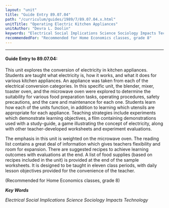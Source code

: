 ```yaml
---
layout: "unit"
title: "Guide Entry 89.07.04"
path: "/curriculum/guides/1989/7/89.07.04.x.html"
unitTitle: "Operating Electric Kitchen Appliances"
unitAuthor: "Devra L. Doolin"
keywords: "Electrical Social Implications Science Sociology Impacts Technology"
recommendedFor: "Recommended for Home Economics classes, grade 8"
---
```

<body>
<hr/>
<h4>
Guide Entry to 89.07.04:
</h4>
This unit explores the conversion of electricity in kitchen appliances. Students are taught what electricity is, how it works, and what it does for various kitchen appliances. An appliance was taken from each of the electrical conversion categories. In this specific unit, the blender, mixer, toaster oven, and the microwave oven were explored to determine the suitability for various food preparation tasks, operating procedures, safety precautions, and the care and maintenance for each one. Students learn how each of the units function, in addition to learning which utensils are appropriate for each appliance. Teaching strategies include experiments which demonstrate learning objectives, a film containing demonstrations used with a study-guide, a game illustrating the concept of electricity, along with other teacher-developed worksheets and experiment evaluations.
<p>
The emphasis in this unit is weighted on the microwave oven. The reading list contains a great deal of information which gives teachers flexibility and room for expansion. There are suggested recipes to achieve learning outcomes with evaluations at the end. A list of food supplies (based on recipes included in the unit) is provided at the end of the sample worksheets. It is designed to be taught in eleven class periods, with daily lesson objectives provided for the convenience of the teacher.
</p>
<p>
(Recommended for Home Economics classes, grade 8)
</p>
<p>
<b>
<i>
Key Words
</i>
</b>
<br/>
</p>
<p>
<i>
Electrical Social Implications Science Sociology Impacts Technology
</i>
</p>
</body>